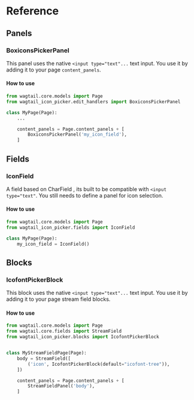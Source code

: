 # Reference

## Panels

### BoxiconsPickerPanel

This panel uses the native `<input type="text"...` text input. You use it by adding it to your page `content_panels`.

#### How to use

```python
from wagtail.core.models import Page
from wagtail_icon_picker.edit_handlers import BoxiconsPickerPanel

class MyPage(Page):
    ...

    content_panels = Page.content_panels + [
        BoxiconsPickerPanel('my_icon_field'),
    ]
```


## Fields

### IconField

A field based on CharField , its built to be compatible with `<input type="text"`. You still needs to define a panel for icon selection.

#### How to use

```python
from wagtail.core.models import Page
from wagtail_icon_picker.fields import IconField

class MyPage(Page):
    my_icon_field = IconField()
```


## Blocks

### IcofontPickerBlock

This block uses the native `<input type="text"...` text input. You use it by adding it to your page stream field blocks.

#### How to use

```python
from wagtail.core.models import Page
from wagtail.core.fields import StreamField
from wagtail_icon_picker.blocks import IcofontPickerBlock


class MyStreamFieldPage(Page):
    body = StreamField([
        ('icon', IcofontPickerBlock(default="icofont-tree")),
    ])

    content_panels = Page.content_panels + [
        StreamFieldPanel('body'),
    ]
```
